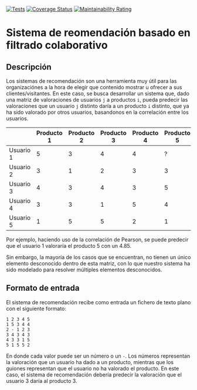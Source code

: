 [![Tests](https://github.com/FNDme/Recommender-System/actions/workflows/test.js.yml/badge.svg?branch=main)](https://github.com/FNDme/Recommender-System/actions/workflows/test.js.yml)
[![Coverage Status](https://coveralls.io/repos/github/FNDme/Recommender-System/badge.svg?branch=main)](https://coveralls.io/github/FNDme/Recommender-System?branch=main)
[![Maintainability Rating](https://sonarcloud.io/api/project_badges/measure?project=FNDme_Recommender-System&metric=sqale_rating)](https://sonarcloud.io/summary/new_code?id=FNDme_Recommender-System)

# Sistema de reomendación basado en filtrado colaborativo

## Descripción
Los sistemas de recomendación son una herramienta muy útil para las organizaciónes a la hora de elegir que contenido mostrar u ofrecer a sus clientes/visitantes. En este caso, se busca desarrollar un sistema que, dado una matriz de valoraciones de usuarios ``j`` a productos ``i``, pueda predecir las valoraciones que un usuario ``j`` distinto daría a un producto ``i`` distinto, que ya ha sido valorado por otros usuarios, basandonos en la correlación entre los usuarios.

<!-- Tabla de ejemplo -->
|   | Producto 1 | Producto 2 | Producto 3 | Producto 4 | Producto 5 |
|---|------------|------------|------------|------------|------------|
| Usuario 1 | 5 | 3 | 4 | 4 | ? |
| Usuario 2 | 3 | 1 | 2 | 3 | 3 |
| Usuario 3 | 4 | 3 | 4 | 3 | 5 |
| Usuario 4 | 3 | 3 | 1 | 5 | 4 |
| Usuario 5 | 1 | 5 | 5 | 2 | 1 |

Por ejemplo, haciendo uso de la correlación de Pearson, se puede predecir que el usuario 1 valoraría el producto 5 con un 4.85.

Sin embargo, la mayoría de los casos que se encuentran, no tienen un único elemento desconocido dentro de esta matriz, con lo que nuestro sistema ha sido modelado para resolver múltiples elementos desconocidos.

## Formato de entrada
El sistema de recomendación recibe como entrada un fichero de texto plano con el siguiente formato:

```
1 2 3 4 5
1 5 3 4 4
2 - 1 2 3
3 4 3 4 3
4 3 3 1 5
5 1 5 5 2
```

En donde cada valor puede ser un número o un `-`. Los números representan la valoración que un usuario ha dado a un producto, mientras que los guiones representan que el usuario no ha valorado el producto. En este caso, el sistema de recomendación debería predecir la valoración que el usuario 3 daría al producto 3.